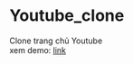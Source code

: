 # Youtube_clone
Clone trang chủ Youtube
\
xem demo: 
[link](https://quangtrong1506.github.io/Youtube_clone/)
